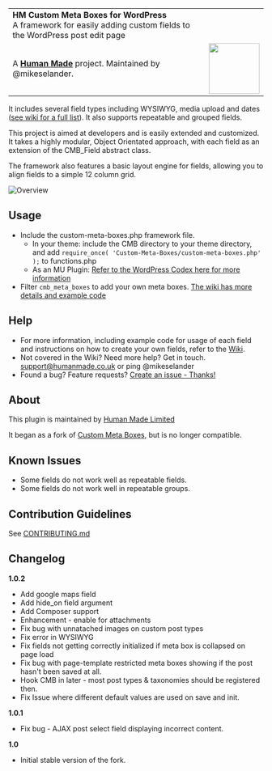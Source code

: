 <table width="100%">
	<tr>
		<td align="left" width="70">
			<strong>HM Custom Meta Boxes for WordPress</strong><br />
			A framework for easily adding custom fields  to the WordPress post edit page
		</td>
		<td align="right" width="20%">
		</td>
	</tr>
	<tr>
		<td>
			A <strong><a href="https://hmn.md/">Human Made</a></strong> project. Maintained by @mikeselander.
		</td>
		<td align="center">
			<img src="https://hmn.md/content/themes/hmnmd/assets/images/hm-logo.svg" width="100" />
		</td>
	</tr>
</table>

It includes several field types including WYSIWYG, media upload and dates ([see wiki for a full list](https://github.com/humanmade/Custom-Meta-Boxes/wiki)). It also supports repeatable and grouped fields.

This project is aimed at developers and is easily extended and customized. It takes a highly modular, Object Orientated approach, with each field as an extension of the CMB_Field abstract class.

The framework also features a basic layout engine for fields, allowing you to align fields to a simple 12 column grid.

![Overview](https://f.cloud.github.com/assets/494927/386456/1ea0d6f6-a6a7-11e2-88ab-ce6497c2b757.png)

## Usage

* Include the custom-meta-boxes.php framework file.
    * In your theme: include the CMB directory to your theme directory, and add `require_once( 'Custom-Meta-Boxes/custom-meta-boxes.php' );` to functions.php
    * As an MU Plugin: [Refer to the WordPress Codex here for more information](http://codex.wordpress.org/Must_Use_Plugins)
* Filter `cmb_meta_boxes` to add your own meta boxes. [The wiki has more details and example code](https://github.com/humanmade/Custom-Meta-Boxes/wiki/Create-a-Meta-Box)

## Help

* For more information, including example code for usage of each field and instructions on how to create your own fields, refer to the [Wiki](https://github.com/humanmade/Custom-Meta-Boxes/wiki/).
* Not covered in the Wiki? Need more help? Get in touch. support@humanmade.co.uk or ping @mikeselander
* Found a bug? Feature requests? [Create an issue - Thanks!](https://github.com/humanmade/Custom-Meta-Boxes/issues/new)

## About

This plugin is maintained by [Human Made Limited](http://hmn.md)

It began as a fork of [Custom Meta Boxes](https://github.com/jaredatch/Custom-Metaboxes-and-Fields-for-WordPress), but is no longer compatible.

## Known Issues
* Some fields do not work well as repeatable fields.
* Some fields do not work well in repeatable groups.

## Contribution Guidelines ##

See [CONTRIBUTING.md](https://github.com/humanmade/Custom-Meta-Boxes/blob/master/CONTRIBUTING.md)

## Changelog ##

**1.0.2**
* Add google maps field
* Add hide_on field argument
* Add Composer support
* Enhancement - enable for attachments
* Fix bug with unnatached images on custom post types
* Fix error in WYSIWYG
* Fix fields not getting correctly initialized if meta box is collapsed on page load
* Fix bug with page-template restricted meta boxes showing if the post hasn't been saved at all.
* Hook CMB in later - most post types & taxonomies should be registered then.
* Fix Issue where different default values are used on save and init.

**1.0.1**
* Fix bug - AJAX post select field displaying incorrect content.

**1.0**
* Initial stable version of the fork.
